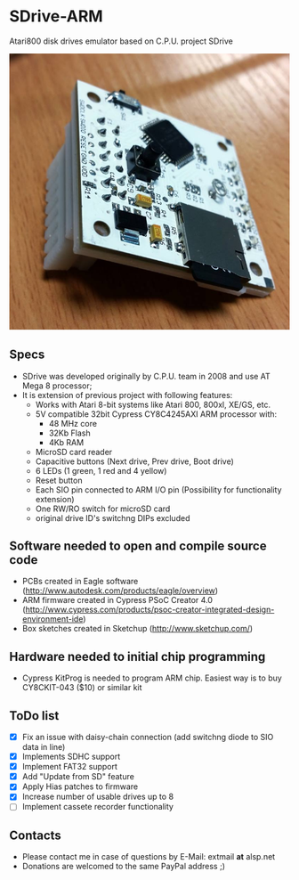 # SDrive-ARM
Atari800 disk drives emulator based on C.P.U. project SDrive

![image](docs/photos/build07s.jpg)

## Specs
- SDrive was developed originally by C.P.U. team in 2008 and use AT Mega 8 processor;
- It is extension of previous project with following features:
  - Works with Atari 8-bit systems like Atari 800, 800xl, XE/GS, etc.
  - 5V compatible 32bit Cypress CY8C4245AXI ARM processor with:
    - 48 MHz core
    - 32Kb Flash
    - 4Kb RAM
  - MicroSD card reader
  - Capacitive buttons (Next drive, Prev drive, Boot drive)
  - 6 LEDs (1 green, 1 red and 4 yellow)
  - Reset button
  - Each SIO pin connected to ARM I/O pin (Possibility for functionality extension)
  - One RW/RO switch for microSD card
  - original drive ID's switchng DIPs excluded
  
## Software needed to open and compile source code
- PCBs created in Eagle software (http://www.autodesk.com/products/eagle/overview)
- ARM firmware created in Cypress PSoC Creator 4.0 (http://www.cypress.com/products/psoc-creator-integrated-design-environment-ide)
- Box sketches created in Sketchup (http://www.sketchup.com/)

## Hardware needed to initial chip programming
- Cypress KitProg is needed to program ARM chip. Easiest way is to buy CY8CKIT-043 ($10) or similar kit  

## ToDo list
- [X] Fix an issue with daisy-chain connection (add switchng diode to SIO data in line)
- [X] Implements SDHC support
- [X] Implement FAT32 support
- [X] Add "Update from SD" feature
- [X] Apply Hias patches to firmware
- [X] Increase number of usable drives up to 8
- [ ] Implement cassete recorder functionality

## Contacts
- Please contact me in case of questions by E-Mail: extmail __at__ alsp.net
- Donations are welcomed to the same PayPal address ;)
